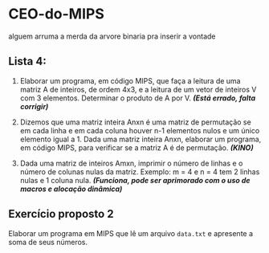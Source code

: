 # CEO-do-MIPS

alguem arruma a merda da arvore binaria pra inserir a vontade


## Lista 4:

1) Elaborar um programa, em código MIPS, que faça a leitura de uma matriz A de inteiros,
de ordem 4x3, e a leitura de um vetor de inteiros V com 3 elementos. Determinar o
produto de A por V. ***(Está errado, falta corrigir)***

2) Dizemos que uma matriz inteira Anxn é uma matriz de permutação se em cada linha
e em cada coluna houver n-1 elementos nulos e um único elemento igual a 1. Dada uma matriz inteira Anxn, elaborar um programa, em código MIPS, para verificar
se a matriz A é de permutação. ***(KINO)***

3) Dada uma matriz de inteiros Amxn, imprimir o número de linhas e o número de colunas nulas da matriz. Exemplo: m = 4 e n = 4 tem 2 linhas nulas e 1 coluna nula. ***(Funciona, pode ser aprimorado com o uso de macros e alocação dinâmica)***


## Exercício proposto 2
Elaborar um programa em MIPS que lê um arquivo `data.txt` e apresente a soma de seus números.
